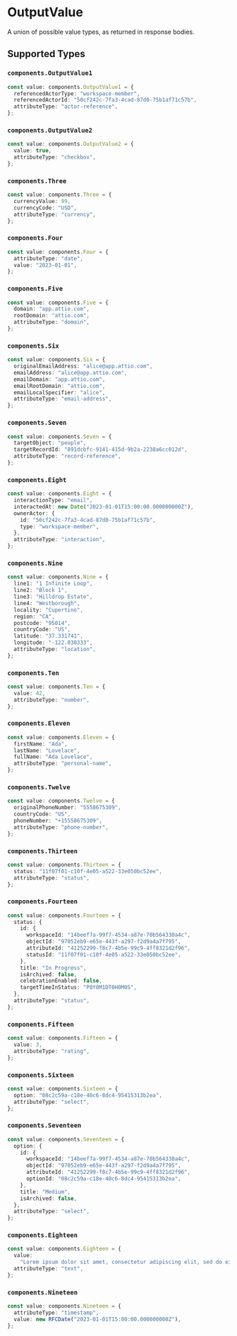 # OutputValue

A union of possible value types, as returned in response bodies.


## Supported Types

### `components.OutputValue1`

```typescript
const value: components.OutputValue1 = {
  referencedActorType: "workspace-member",
  referencedActorId: "50cf242c-7fa3-4cad-87d0-75b1af71c57b",
  attributeType: "actor-reference",
};
```

### `components.OutputValue2`

```typescript
const value: components.OutputValue2 = {
  value: true,
  attributeType: "checkbox",
};
```

### `components.Three`

```typescript
const value: components.Three = {
  currencyValue: 99,
  currencyCode: "USD",
  attributeType: "currency",
};
```

### `components.Four`

```typescript
const value: components.Four = {
  attributeType: "date",
  value: "2023-01-01",
};
```

### `components.Five`

```typescript
const value: components.Five = {
  domain: "app.attio.com",
  rootDomain: "attio.com",
  attributeType: "domain",
};
```

### `components.Six`

```typescript
const value: components.Six = {
  originalEmailAddress: "alice@app.attio.com",
  emailAddress: "alice@app.attio.com",
  emailDomain: "app.attio.com",
  emailRootDomain: "attio.com",
  emailLocalSpecifier: "alice",
  attributeType: "email-address",
};
```

### `components.Seven`

```typescript
const value: components.Seven = {
  targetObject: "people",
  targetRecordId: "891dcbfc-9141-415d-9b2a-2238a6cc012d",
  attributeType: "record-reference",
};
```

### `components.Eight`

```typescript
const value: components.Eight = {
  interactionType: "email",
  interactedAt: new Date("2023-01-01T15:00:00.000000000Z"),
  ownerActor: {
    id: "50cf242c-7fa3-4cad-87d0-75b1af71c57b",
    type: "workspace-member",
  },
  attributeType: "interaction",
};
```

### `components.Nine`

```typescript
const value: components.Nine = {
  line1: "1 Infinite Loop",
  line2: "Block 1",
  line3: "Hilldrop Estate",
  line4: "Westborough",
  locality: "Cupertino",
  region: "CA",
  postcode: "95014",
  countryCode: "US",
  latitude: "37.331741",
  longitude: "-122.030333",
  attributeType: "location",
};
```

### `components.Ten`

```typescript
const value: components.Ten = {
  value: 42,
  attributeType: "number",
};
```

### `components.Eleven`

```typescript
const value: components.Eleven = {
  firstName: "Ada",
  lastName: "Lovelace",
  fullName: "Ada Lovelace",
  attributeType: "personal-name",
};
```

### `components.Twelve`

```typescript
const value: components.Twelve = {
  originalPhoneNumber: "5558675309",
  countryCode: "US",
  phoneNumber: "+15558675309",
  attributeType: "phone-number",
};
```

### `components.Thirteen`

```typescript
const value: components.Thirteen = {
  status: "11f07f01-c10f-4e05-a522-33e050bc52ee",
  attributeType: "status",
};
```

### `components.Fourteen`

```typescript
const value: components.Fourteen = {
  status: {
    id: {
      workspaceId: "14beef7a-99f7-4534-a87e-70b564330a4c",
      objectId: "97052eb9-e65e-443f-a297-f2d9a4a7f795",
      attributeId: "41252299-f8c7-4b5e-99c9-4ff8321d2f96",
      statusId: "11f07f01-c10f-4e05-a522-33e050bc52ee",
    },
    title: "In Progress",
    isArchived: false,
    celebrationEnabled: false,
    targetTimeInStatus: "P0Y0M1DT0H0M0S",
  },
  attributeType: "status",
};
```

### `components.Fifteen`

```typescript
const value: components.Fifteen = {
  value: 3,
  attributeType: "rating",
};
```

### `components.Sixteen`

```typescript
const value: components.Sixteen = {
  option: "08c2c59a-c18e-40c6-8dc4-95415313b2ea",
  attributeType: "select",
};
```

### `components.Seventeen`

```typescript
const value: components.Seventeen = {
  option: {
    id: {
      workspaceId: "14beef7a-99f7-4534-a87e-70b564330a4c",
      objectId: "97052eb9-e65e-443f-a297-f2d9a4a7f795",
      attributeId: "41252299-f8c7-4b5e-99c9-4ff8321d2f96",
      optionId: "08c2c59a-c18e-40c6-8dc4-95415313b2ea",
    },
    title: "Medium",
    isArchived: false,
  },
  attributeType: "select",
};
```

### `components.Eighteen`

```typescript
const value: components.Eighteen = {
  value:
    "Lorem ipsum dolor sit amet, consectetur adipiscing elit, sed do eiusmod tempor incididunt ut labore et dolore magna aliqua.",
  attributeType: "text",
};
```

### `components.Nineteen`

```typescript
const value: components.Nineteen = {
  attributeType: "timestamp",
  value: new RFCDate("2023-01-01T15:00:00.000000000Z"),
};
```

